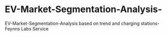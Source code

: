 # EV-Market-Segmentation-Analysis-
 EV-Market-Segmentation-Analysis based on trend and charging stations-Feynns Labs Service
